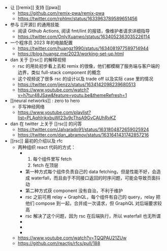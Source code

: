- 让 [[remix]] 支持 [[pwa]]
	- https://github.com/remix-pwa/remix-pwa
	- https://twitter.com/rphlmr/status/1633963789589651456
- 参与 [[开源]] 的通用技能
	- 阅读 Github Actions, 阅读 fmt/lint 的报错，像维护者请求详细指导
	- https://twitter.com/OnlyXuanwo/status/1634052363035226114
- 一个程序员 2023 年的电脑配置
	- https://twitter.com/huangz1990/status/1634081977589714944
	- https://blog.huangz.me/2023/working-set-up.html
- dan 关于 [[rsc]] 的解释视频
	- rsc 的用处初步看上去和 remix 的很像，他们都模糊了服务端与客户端的边界，类似 full-stack component 的概念
	- 这个视频说了很多 rsc 的设计以及 trade off 以及实际 case 里的情况
	- https://twitter.com/jjenzz/status/1634142098239680513
	- https://www.youtube.com/watch?v=h7tur48JSaw&feature=youtu.be&themeRefresh=1
- [[neural networks]] : zero to hero
	- 手写神经网络
	- https://www.youtube.com/playlist?list=PLAqhIrjkxbuWI23v9cThsA9GvCAUhRvKZ
- dan 在 twitter 上关于 [[rsc]] 的问答
	- https://twitter.com/Jalvarado91/status/1631804872659025924
	- https://twitter.com/dan_abramov/status/1631641431742857216
- [[rsc]] 最初的介绍以及 rfc
	- 两种组织 react 代码的方式：
		- 1. 每个组件里写 fetch
		  2. fetch 在顶层
		- 第一种方式每个组件负责自己的 data fetching，但是性能不好，会造成 waterfall，而且由于不同接口返回的时序问题，可能会导致页面抖动
		- 第二种方式获 component 没有自治，不利于维护
		- rsc 之前可用 relay + GraphQL，每个组件有自己的 query，relay 把他们 compose 到一起，合并成一次请求，但 GraphQL 对后端要求较高
		- rsc 解决了这个问题，因为 rsc 在后端执行，所以 waterfall 也无所谓
		-
		-
		-
	- https://www.youtube.com/watch?v=TQQPAU21ZUw
	- https://github.com/reactjs/rfcs/pull/188
